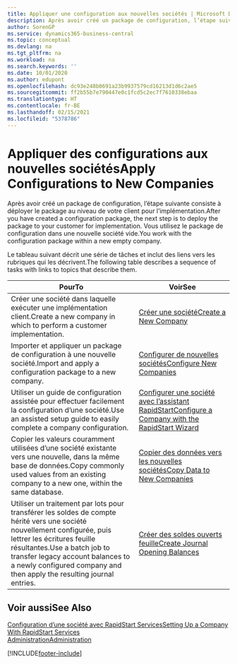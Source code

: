 ```yaml
---
title: Appliquer une configuration aux nouvelles sociétés | Microsoft Docs
description: Après avoir créé un package de configuration, l’étape suivante consiste à déployer le package au niveau de votre client pour l’implémentation. Vous utilisez la configuration avec une nouvelle société vide.
author: SorenGP
ms.service: dynamics365-business-central
ms.topic: conceptual
ms.devlang: na
ms.tgt_pltfrm: na
ms.workload: na
ms.search.keywords: ''
ms.date: 10/01/2020
ms.author: edupont
ms.openlocfilehash: dc93e248b0691a23b9937579cd16213d1d6c2ae5
ms.sourcegitcommit: ff2b55b7e790447e0c1fcd5c2ec7f7610338ebaa
ms.translationtype: HT
ms.contentlocale: fr-BE
ms.lasthandoff: 02/15/2021
ms.locfileid: "5378786"
---
```

# <a name="apply-configurations-to-new-companies"></a><span data-ttu-id="54fa1-104">Appliquer des configurations aux nouvelles sociétés</span><span class="sxs-lookup"><span data-stu-id="54fa1-104">Apply Configurations to New Companies</span></span>
<span data-ttu-id="54fa1-105">Après avoir créé un package de configuration, l’étape suivante consiste à déployer le package au niveau de votre client pour l’implémentation.</span><span class="sxs-lookup"><span data-stu-id="54fa1-105">After you have created a configuration package, the next step is to deploy the package to your customer for implementation.</span></span> <span data-ttu-id="54fa1-106">Vous utilisez le package de configuration dans une nouvelle société vide.</span><span class="sxs-lookup"><span data-stu-id="54fa1-106">You work with the configuration package within a new empty company.</span></span>  

 <span data-ttu-id="54fa1-107">Le tableau suivant décrit une série de tâches et inclut des liens vers les rubriques qui les décrivent.</span><span class="sxs-lookup"><span data-stu-id="54fa1-107">The following table describes a sequence of tasks with links to topics that describe them.</span></span>

|<span data-ttu-id="54fa1-108">**Pour**</span><span class="sxs-lookup"><span data-stu-id="54fa1-108">**To**</span></span>|<span data-ttu-id="54fa1-109">**Voir**</span><span class="sxs-lookup"><span data-stu-id="54fa1-109">**See**</span></span>|  
|------------|-------------|  
|<span data-ttu-id="54fa1-110">Créer une société dans laquelle exécuter une implémentation client.</span><span class="sxs-lookup"><span data-stu-id="54fa1-110">Create a new company in which to perform a customer implementation.</span></span>|[<span data-ttu-id="54fa1-111">Créer une société</span><span class="sxs-lookup"><span data-stu-id="54fa1-111">Create a New Company</span></span>](admin-how-to-create-a-new-company.md)|  
|<span data-ttu-id="54fa1-112">Importer et appliquer un package de configuration à une nouvelle société.</span><span class="sxs-lookup"><span data-stu-id="54fa1-112">Import and apply a configuration package to a new company.</span></span>|[<span data-ttu-id="54fa1-113">Configurer de nouvelles sociétés</span><span class="sxs-lookup"><span data-stu-id="54fa1-113">Configure New Companies</span></span>](admin-how-to-configure-new-companies.md)|  
|<span data-ttu-id="54fa1-114">Utiliser un guide de configuration assistée pour effectuer facilement la configuration d’une société.</span><span class="sxs-lookup"><span data-stu-id="54fa1-114">Use an assisted setup guide to easily complete a company configuration.</span></span>|[<span data-ttu-id="54fa1-115">Configurer une société avec l’assistant RapidStart</span><span class="sxs-lookup"><span data-stu-id="54fa1-115">Configure a Company with the RapidStart Wizard</span></span>](admin-how-to-configure-a-company-with-the-rapidstart-wizard.md)|
|<span data-ttu-id="54fa1-116">Copier les valeurs couramment utilisées d’une société existante vers une nouvelle, dans la même base de données.</span><span class="sxs-lookup"><span data-stu-id="54fa1-116">Copy commonly used values from an existing company to a new one, within the same database.</span></span>|[<span data-ttu-id="54fa1-117">Copier des données vers les nouvelles sociétés</span><span class="sxs-lookup"><span data-stu-id="54fa1-117">Copy Data to New Companies</span></span>](admin-how-to-copy-data-to-new-companies.md)|  
|<span data-ttu-id="54fa1-118">Utiliser un traitement par lots pour transférer les soldes de compte hérité vers une société nouvellement configurée, puis lettrer les écritures feuille résultantes.</span><span class="sxs-lookup"><span data-stu-id="54fa1-118">Use a batch job to transfer legacy account balances to a newly configured company and then apply the resulting journal entries.</span></span>|[<span data-ttu-id="54fa1-119">Créer des soldes ouverts feuille</span><span class="sxs-lookup"><span data-stu-id="54fa1-119">Create Journal Opening Balances</span></span>](admin-how-to-create-journal-opening-balances.md)|  

## <a name="see-also"></a><span data-ttu-id="54fa1-120">Voir aussi</span><span class="sxs-lookup"><span data-stu-id="54fa1-120">See Also</span></span>  
[<span data-ttu-id="54fa1-121">Configuration d’une société avec RapidStart Services</span><span class="sxs-lookup"><span data-stu-id="54fa1-121">Setting Up a Company With RapidStart Services</span></span>](admin-set-up-a-company-with-rapidstart.md)  
[<span data-ttu-id="54fa1-122">Administration</span><span class="sxs-lookup"><span data-stu-id="54fa1-122">Administration</span></span>](admin-setup-and-administration.md)


[!INCLUDE[footer-include](includes/footer-banner.md)]